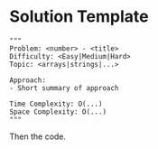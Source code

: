 # Solution Template
```
"""
Problem: <number> - <title>
Difficulty: <Easy|Medium|Hard>
Topic: <arrays|strings|...>

Approach:
- Short summary of approach

Time Complexity: O(...)
Space Complexity: O(...)
"""
```

Then the code.
